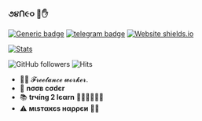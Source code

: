 ### ૭૪Ո૯૦  💜✋

[![Generic badge](https://img.shields.io/badge/REACHME-@-<COLOR>.svg)](https://github.com/Gxneo) [![telegram badge](https://img.shields.io/badge/GXNEO-30302f?style=flat&logo=telegram)](https://telegram.dog/Gxneo) [![Website shields.io](https://img.shields.io/website-up-down-green-red/http/shields.io.svg)](https://visi.tk/prgofficial)

[![Stats](https://github-readme-stats.vercel.app/api?username=Gxneo&hide=prs&count_private=true&show_icons=true&theme=algolia)](https://github.com/anuraghazra/github-readme-stats)


                
![GitHub followers](https://img.shields.io/github/followers/Gxneo?style=social)     ![Hits](https://hits.seeyoufarm.com/api/count/incr/badge.svg?url=https://github.com/Gxneo/)

- 👨‍💼 𝓕𝓻𝓮𝓮𝓵𝓪𝓷𝓬𝓮  𝔀𝓸𝓻𝓴𝓮𝓻.
- 🌚 <b>nσσв cσdєr</b>
- 📚 <b>trчíng 2 lєαrn</b> 🚶🏻‍♂️🚶🏻‍♂️
- ⚠️ <b>мιѕтαкєѕ нαρρєи</b> 🤷‍♂️
